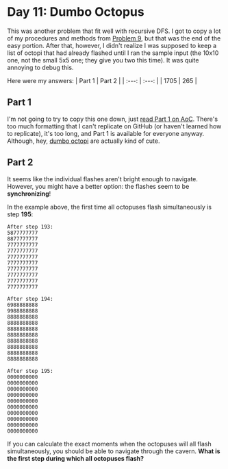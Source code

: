 # Day 11: Dumbo Octopus
This was another problem that fit well with recursive DFS. I got to copy a lot of my procedures and methods from [Problem 9](https://github.com/Ruminere/aoc-2021/tree/main/Problem09), but that was the end of the easy portion. After that, however, I didn't realize I was supposed to keep a list of octopi that had already flashed until I ran the sample input (the 10x10 one, not the small 5x5 one; they give you two this time). It was quite annoying to debug this.

Here were my answers:
| Part 1 | Part 2 |
| :---: | :---: |
| 1705 | 265 |

## Part 1
I'm not going to try to copy this one down, just [read Part 1 on AoC](https://adventofcode.com/2021/day/11). There's too much formatting that I can't replicate on GitHub (or haven't learned how to replicate), it's too long, and Part 1 is available for everyone anyway. Although, hey, [dumbo octopi](https://www.youtube.com/watch?v=eih-VSaS2g0) are actually kind of cute.

## Part 2
It seems like the individual flashes aren't bright enough to navigate. However, you might have a better option: the flashes seem to be **synchronizing**!

In the example above, the first time all octopuses flash simultaneously is step **195**:

```
After step 193:
5877777777
8877777777
7777777777
7777777777
7777777777
7777777777
7777777777
7777777777
7777777777
7777777777

After step 194:
6988888888
9988888888
8888888888
8888888888
8888888888
8888888888
8888888888
8888888888
8888888888
8888888888

After step 195:
0000000000
0000000000
0000000000
0000000000
0000000000
0000000000
0000000000
0000000000
0000000000
0000000000
```

If you can calculate the exact moments when the octopuses will all flash simultaneously, you should be able to navigate through the cavern. **What is the first step during which all octopuses flash?**
